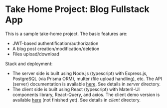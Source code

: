 # Take Home Project: Blog Fullstack App

This is a sample take-home project. The basic features are:
- JWT-based authentification/authorization
- A blog post creation/modification/deletion
- Files upload/download

Stack and deployment:
- The server side is built using Node.js (typescript) with Express.js, PostgreSQL (via Prisma ORM), multer (file upload handling), etc. The API (server) documentation is available [here](https://take-home-blog-nodejs.onrender.com/api/docs/). See details in *server* directory.
- The client side is built using React (typescript) with  Materil-UI components library, React-Query, and axios. The client demo version is available [here](https://kaleidoscopic-cupcake-d29a51.netlify.app/) (not finished yet). See details in *client* directory.
